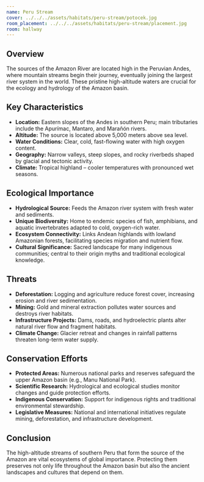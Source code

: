 ```yaml
---
name: Peru Stream
cover: ../../../assets/habitats/peru-stream/potocek.jpg
room_placement: ../../../assets/habitats/peru-stream/placement.jpg
room: hallway
---
```

## Overview
The sources of the Amazon River are located high in the Peruvian Andes, where mountain streams begin their journey, eventually joining the largest river system in the world. These pristine high-altitude waters are crucial for the ecology and hydrology of the Amazon basin.

## Key Characteristics
- **Location:** Eastern slopes of the Andes in southern Peru; main tributaries include the Apurímac, Mantaro, and Marañón rivers.
- **Altitude:** The source is located above 5,000 meters above sea level.
- **Water Conditions:** Clear, cold, fast-flowing water with high oxygen content.
- **Geography:** Narrow valleys, steep slopes, and rocky riverbeds shaped by glacial and tectonic activity.
- **Climate:** Tropical highland – cooler temperatures with pronounced wet seasons.

## Ecological Importance
- **Hydrological Source:** Feeds the Amazon river system with fresh water and sediments.
- **Unique Biodiversity:** Home to endemic species of fish, amphibians, and aquatic invertebrates adapted to cold, oxygen-rich water.
- **Ecosystem Connectivity:** Links Andean highlands with lowland Amazonian forests, facilitating species migration and nutrient flow.
- **Cultural Significance:** Sacred landscape for many indigenous communities; central to their origin myths and traditional ecological knowledge.

## Threats
- **Deforestation:** Logging and agriculture reduce forest cover, increasing erosion and river sedimentation.
- **Mining:** Gold and mineral extraction pollutes water sources and destroys river habitats.
- **Infrastructure Projects:** Dams, roads, and hydroelectric plants alter natural river flow and fragment habitats.
- **Climate Change:** Glacier retreat and changes in rainfall patterns threaten long-term water supply.

## Conservation Efforts
- **Protected Areas:** Numerous national parks and reserves safeguard the upper Amazon basin (e.g., Manu National Park).
- **Scientific Research:** Hydrological and ecological studies monitor changes and guide protection efforts.
- **Indigenous Conservation:** Support for indigenous rights and traditional environmental stewardship.
- **Legislative Measures:** National and international initiatives regulate mining, deforestation, and infrastructure development.

## Conclusion
The high-altitude streams of southern Peru that form the source of the Amazon are vital ecosystems of global importance. Protecting them preserves not only life throughout the Amazon basin but also the ancient landscapes and cultures that depend on them.
